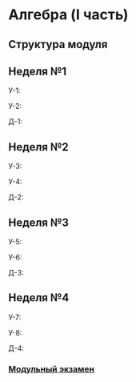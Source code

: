 # Алгебра (I часть)

## Структура модуля

## Неделя №1

У-1: [](./components/class/class-1.md)

У-2: [](./components/class/class-2.md)

Д-1: [](./components/homework/homework-1.md)

## Неделя №2

У-3: [](./components/class/class-3.md)

У-4: [](./components/class/class-4.md)

Д-2: [](./components/homework/homework-2.md)

## Неделя №3

У-5: [](./components/class/class-5.md)

У-6: [](./components/class/class-6.md)

Д-3: [](./components/homework/homework-3.md)

## Неделя №4

У-7: [](./components/class/class-7.md)

У-8: [](./components/class/class-8.md)

Д-4: [](./components/homework/homework-4.md)

### [Модульный экзамен ](./components/exam/exam-1.md)